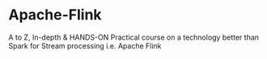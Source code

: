 # Apache-Flink
A to Z, In-depth &amp; HANDS-ON Practical course on a technology better than Spark for Stream processing i.e. Apache Flink
